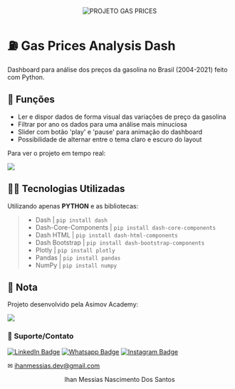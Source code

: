 <p align="center">
<img src="https://github.com/mrhowaito/Dashboards/assets/72288211/e2f2aaa2-6be3-41fc-a91e-966393e79528" alt="PROJETO GAS PRICES">
</p>

# ⛽ Gas Prices Analysis Dash
Dashboard para análise dos preços da gasolina no Brasil (2004-2021) feito com Python.

## 🔧 Funções

- Ler e dispor dados de forma visual das variações de preço da gasolina
- Filtrar por ano os dados para uma análise mais minuciosa
- Slider com botão 'play' e 'pause' para animação do dashboard
- Possibilidade de alternar entre o tema claro e escuro do layout


Para ver o projeto em tempo real:

<a href = "https://gasprices-dash-asimov.herokuapp.com/"><img src="https://img.shields.io/badge/ASIMOV-Projeto%20em%20tempo%20real-lightgrey" target="_blank">
</a> 


## 👨‍💻 Tecnologias Utilizadas

Utilizando apenas **PYTHON** e as bibliotecas:

> - Dash | `pip install dash`
> - Dash-Core-Components | `pip install dash-core-components`
> - Dash HTML | `pip install dash-html-components`
> - Dash Bootstrap | `pip install dash-bootstrap-components`
> - Plotly | `pip install plotly`
> - Pandas | `pip install pandas`
> - NumPy | `pip install numpy`

## 📜 Nota
Projeto desenvolvido pela Asimov Academy:

<a href = "https://asimov.academy/"><img src="https://img.shields.io/badge/ASIMOV-Saiba%20Mais-lightgrey" target="_blank"></a> 

### 🤝 Suporte/Contato

[![LinkedIn Badge](https://img.shields.io/static/v1?style=for-the-badge&message=LinkedIn&color=0A66C2&logo=LinkedIn&logoColor=FFFFFF&label=)](https://www.linkedin.com/in/ihanmessias/)
[![Whatsapp Badge](https://img.shields.io/badge/WhatsApp-25D366?style=for-the-badge&logo=whatsapp&logoColor=white)](https://wa.me/61996487935)
[![Instagram Badge](https://img.shields.io/badge/Instagram-E4405F?style=for-the-badge&logo=instagram&logoColor=white)](https://www.instagram.com/devlinuxtv/)

✉ ihanmessias.dev@gmail.com

<p align="center">Ihan Messias Nascimento Dos Santos</p>